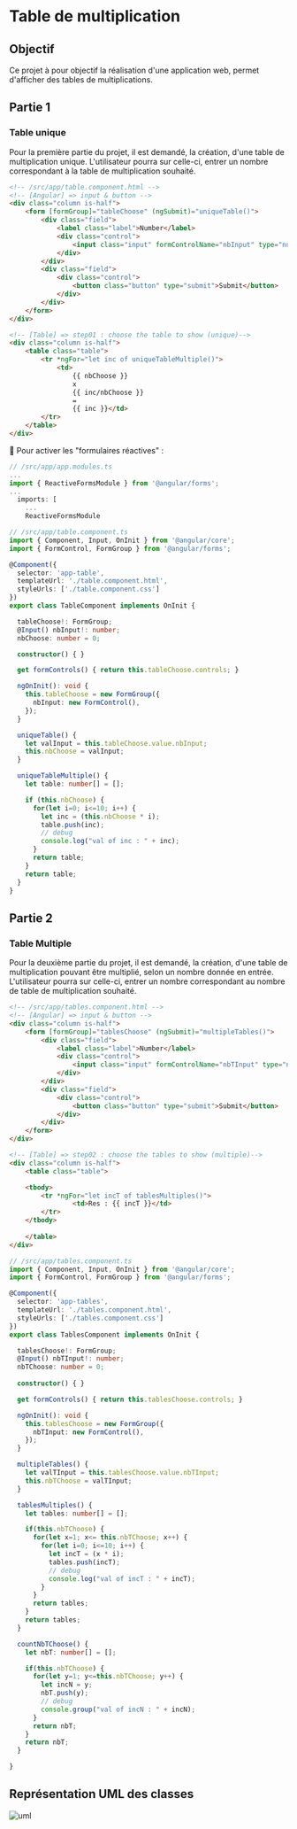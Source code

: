 # Table de multiplication
## Objectif
Ce projet à pour objectif la réalisation d'une application web, permet d'afficher des tables de multiplications.

## Partie 1

### Table unique
Pour la première partie du projet, il est demandé, la création, d'une table de multiplication unique. L'utilisateur pourra sur celle-ci, entrer un nombre correspondant à la table de multiplication souhaité.

```html
<!-- /src/app/table.component.html -->
<!-- [Angular] => input & button -->
<div class="column is-half">
	<form [formGroup]="tableChoose" (ngSubmit)="uniqueTable()">
		<div class="field">
			<label class="label">Number</label>
			<div class="control">
				<input class="input" formControlName="nbInput" type="number" placeholder="Enter a number" value=""/>
			</div>
		</div>
		<div class="field">
			<div class="control">
				<button class="button" type="submit">Submit</button>
			</div>
		</div>
	</form>
</div>

<!-- [Table] => step01 : choose the table to show (unique)-->
<div class="column is-half">
	<table class="table">
		<tr *ngFor="let inc of uniqueTableMultiple()">
			<td>
				{{ nbChoose }}
				x
				{{ inc/nbChoose }}
				=
				{{ inc }}</td>
		</tr>
	</table>
</div>
```

<quote>🚨 Pour activer les "formulaires réactives" :
```ts
// /src/app/app.modules.ts
...
import { ReactiveFormsModule } from '@angular/forms';
...
  imports: [
    ...
    ReactiveFormsModule
```
 </quote>

```ts
// /src/app/table.component.ts
import { Component, Input, OnInit } from '@angular/core';
import { FormControl, FormGroup } from '@angular/forms';

@Component({
  selector: 'app-table',
  templateUrl: './table.component.html',
  styleUrls: ['./table.component.css']
})
export class TableComponent implements OnInit {

  tableChoose!: FormGroup;
  @Input() nbInput!: number;
  nbChoose: number = 0;

  constructor() { }

  get formControls() { return this.tableChoose.controls; }

  ngOnInit(): void {
    this.tableChoose = new FormGroup({
      nbInput: new FormControl(),
    });
  }

  uniqueTable() {
    let valInput = this.tableChoose.value.nbInput;
    this.nbChoose = valInput;
  }

  uniqueTableMultiple() {
    let table: number[] = [];

    if (this.nbChoose) {
      for(let i=0; i<=10; i++) {
        let inc = (this.nbChoose * i);
        table.push(inc);
        // debug
        console.log("val of inc : " + inc);
      }
      return table;
    }
    return table;
  }
}

```

## Partie 2

### Table Multiple
Pour la deuxième partie du projet, il est demandé, la création, d'une table de multiplication pouvant être multiplié, selon un nombre donnée en entrée. L'utilisateur pourra sur celle-ci, entrer un nombre correspondant au nombre de table de multiplication souhaité.

```html
<!-- /src/app/tables.component.html -->
<!-- [Angular] => input & button -->
<div class="column is-half">
	<form [formGroup]="tablesChoose" (ngSubmit)="multipleTables()">
		<div class="field">
			<label class="label">Number</label>
			<div class="control">
				<input class="input" formControlName="nbTInput" type="number" placeholder="Enter a number" value=""/>
			</div>
		</div>
		<div class="field">
			<div class="control">
				<button class="button" type="submit">Submit</button>
			</div>
		</div>
	</form>
</div>

<!-- [Table] => step02 : choose the tables to show (multiple)-->
<div class="column is-half">
	<table class="table">

	<tbody>
		<tr *ngFor="let incT of tablesMultiples()">
				<td>Res : {{ incT }}</td>
		</tr>
	</tbody>
	
	</table>
</div>
```

```ts
// /src/app/tables.component.ts
import { Component, Input, OnInit } from '@angular/core';
import { FormControl, FormGroup } from '@angular/forms';

@Component({
  selector: 'app-tables',
  templateUrl: './tables.component.html',
  styleUrls: ['./tables.component.css']
})
export class TablesComponent implements OnInit {

  tablesChoose!: FormGroup;
  @Input() nbTInput!: number;
  nbTChoose: number = 0;
  
  constructor() { }

  get formControls() { return this.tablesChoose.controls; }

  ngOnInit(): void {
    this.tablesChoose = new FormGroup({
      nbTInput: new FormControl(),
    });
  }

  multipleTables() {
    let valTInput = this.tablesChoose.value.nbTInput;
    this.nbTChoose = valTInput;
  }

  tablesMultiples() {
    let tables: number[] = [];

    if(this.nbTChoose) {
      for(let x=1; x<= this.nbTChoose; x++) {
        for(let i=0; i<=10; i++) {
          let incT = (x * i);
          tables.push(incT);
          // debug
          console.log("val of incT : " + incT);
        }
      }
      return tables;
    }
    return tables;
  }

  countNbTChoose() {
    let nbT: number[] = [];

    if(this.nbTChoose) {
      for(let y=1; y<=this.nbTChoose; y++) {
        let incN = y;
        nbT.push(y);
        // debug
        console.group("val of incN : " + incN);
      }
      return nbT;
    }
    return nbT;
  }

}

```

## Représentation UML des classes

![uml](docs/images/uml.png)